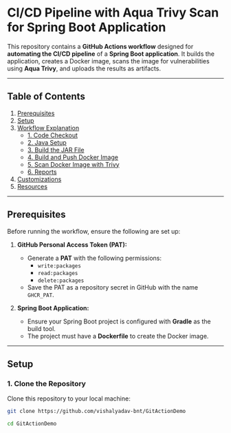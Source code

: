 # CI/CD Pipeline with Aqua Trivy Scan for Spring Boot Application

This repository contains a **GitHub Actions workflow** designed for **automating the CI/CD pipeline** of a **Spring Boot application**. It builds the application, creates a Docker image, scans the image for vulnerabilities using **Aqua Trivy**, and uploads the results as artifacts.

---

## Table of Contents
1. [Prerequisites](#prerequisites)
2. [Setup](#setup)
3. [Workflow Explanation](#workflow-explanation)
    - [1. Code Checkout](#1-code-checkout)
    - [2. Java Setup](#2-set-up-java-17)
    - [3. Build the JAR File](#3-build-the-jar-file)
    - [4. Build and Push Docker Image](#4-build-and-push-docker-image)
    - [5. Scan Docker Image with Trivy](#5-scan-docker-image-with-trivy)
    - [6. Reports](#6-upload-sarif-and-html-reports)
4. [Customizations](#customizations)
5. [Resources](#resources)

---

## Prerequisites

Before running the workflow, ensure the following are set up:

1. **GitHub Personal Access Token (PAT):**
   - Generate a **PAT** with the following permissions:
     - `write:packages`
     - `read:packages`
     - `delete:packages`
   - Save the PAT as a repository secret in GitHub with the name `GHCR_PAT`.

2. **Spring Boot Application:**
   - Ensure your Spring Boot project is configured with **Gradle** as the build tool.
   - The project must have a **Dockerfile** to create the Docker image.

---

## Setup

### 1. Clone the Repository

Clone this repository to your local machine:

```bash
git clone https://github.com/vishalyadav-bnt/GitActionDemo

cd GitActionDemo
